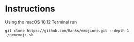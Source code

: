 # Instructions

Using the macOS 10.12 Terminal run

```
git clone https://github.com/Ranks/emojione.git --depth 1
./genemoji.sh
```
